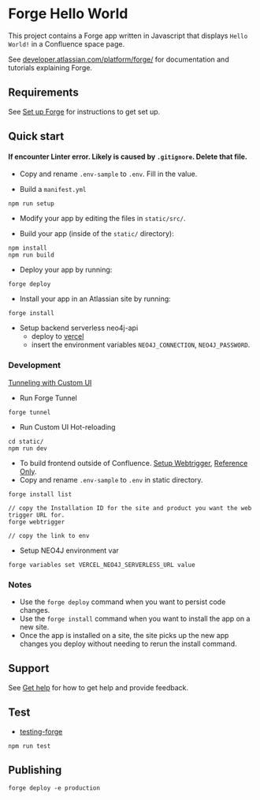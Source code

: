 # Forge Hello World

This project contains a Forge app written in Javascript that displays `Hello World!` in a Confluence space page. 

See [developer.atlassian.com/platform/forge/](https://developer.atlassian.com/platform/forge) for documentation and tutorials explaining Forge.

## Requirements

See [Set up Forge](https://developer.atlassian.com/platform/forge/set-up-forge/) for instructions to get set up.

## Quick start

#### If encounter Linter error. Likely is caused by `.gitignore`. Delete that file.

- Copy and rename `.env-sample` to `.env`. Fill in the value.

- Build a `manifest.yml`
```
npm run setup
```

- Modify your app by editing the files in `static/src/`.

- Build your app (inside of the `static/` directory):
```
npm install
npm run build
```

- Deploy your app by running:
```
forge deploy
```

- Install your app in an Atlassian site by running:
```
forge install
```

- Setup backend serverless neo4j-api
  + deploy to [vercel](https://vercel.com)
  + insert the environment variables `NEO4J_CONNECTION`, `NEO4J_PASSWORD`.

### Development
[Tunneling with Custom UI](https://developer.atlassian.com/platform/forge/tunneling/#tunneling-with-custom-ui)

- Run Forge Tunnel
```
forge tunnel
```

- Run Custom UI Hot-reloading
```
cd static/
npm run dev
```

- To build frontend outside of Confluence. [Setup Webtrigger](https://developer.atlassian.com/platform/forge/manifest-reference/modules/web-trigger/), [Reference Only](https://developer.atlassian.com/platform/forge/runtime-reference/web-trigger-api/).
- Copy and rename `.env-sample` to `.env` in static directory.
```
forge install list

// copy the Installation ID for the site and product you want the web trigger URL for.
forge webtrigger

// copy the link to env
```

- Setup NEO4J environment var
```
forge variables set VERCEL_NEO4J_SERVERLESS_URL value
```

### Notes
- Use the `forge deploy` command when you want to persist code changes.
- Use the `forge install` command when you want to install the app on a new site.
- Once the app is installed on a site, the site picks up the new app changes you deploy without needing to rerun the install command.

## Support

See [Get help](https://developer.atlassian.com/platform/forge/get-help/) for how to get help and provide feedback.

## Test

- [testing-forge](https://community.developer.atlassian.com/t/testing-forge-custom-ui-components-using-jest/50320/5)
```
npm run test
```

## Publishing
```
forge deploy -e production
```